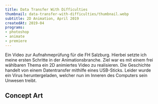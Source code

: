 ```yaml
---
title: Data Transfer With Difficulties
thumbnail: data-transfer-with-difficulties/thumbnail.webp
subtitle: 2D Animation, April 2019
createdAt: 2019-04
programs:
- photoshop
- animate
- premiere
---
```


Ein Video zur Aufnahmeprüfung für die FH Salzburg.
Hierbei setzte ich meine ersten Schritte in der Animationsbranche.
Ziel war es mit einem frei wählbaren Thema ein 2D animiertes Video zu realisieren.
Die Geschichte handelt von einem Datentransfer mithilfe eines USB-Sticks.
Leider wurde ein Virus heruntergeladen, welcher nun im Inneren des Computers sein Unwesen treibt.

<youtube-link video="DMjW39tEdfk"></youtube-link>

<asset-video src="data-transfer-with-difficulties/data_transfer_with_difficulties.webm"></asset-video>

## Concept Art
<asset-image src="data-transfer-with-difficulties/concept_01.webp" alt="Concept Art"></asset-image>
<asset-image src="data-transfer-with-difficulties/concept_02.webp" alt="Concept Art"></asset-image>
